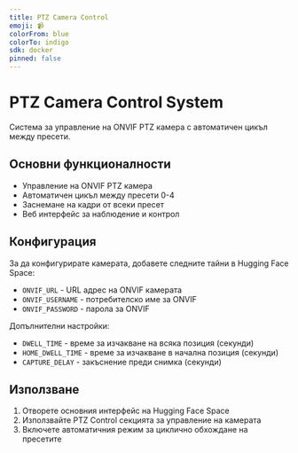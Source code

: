 ```yaml
---
title: PTZ Camera Control
emoji: 📹
colorFrom: blue
colorTo: indigo
sdk: docker
pinned: false
---
```


# PTZ Camera Control System

Система за управление на ONVIF PTZ камера с автоматичен цикъл между пресети.

## Основни функционалности

- Управление на ONVIF PTZ камера
- Автоматичен цикъл между пресети 0-4
- Заснемане на кадри от всеки пресет
- Веб интерфейс за наблюдение и контрол

## Конфигурация

За да конфигурирате камерата, добавете следните тайни в Hugging Face Space:

- `ONVIF_URL` - URL адрес на ONVIF камерата
- `ONVIF_USERNAME` - потребителско име за ONVIF
- `ONVIF_PASSWORD` - парола за ONVIF

Допълнителни настройки:
- `DWELL_TIME` - време за изчакване на всяка позиция (секунди)
- `HOME_DWELL_TIME` - време за изчакване в начална позиция (секунди)
- `CAPTURE_DELAY` - закъснение преди снимка (секунди)

## Използване

1. Отворете основния интерфейс на Hugging Face Space
2. Използвайте PTZ Control секцията за управление на камерата
3. Включете автоматичния режим за циклично обхождане на пресетите